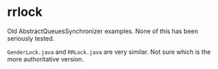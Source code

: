 # rrlock

Old AbstractQueuesSynchronizer examples. None of this has been seriously tested.

`GenderLock.java` and `RRLock.java` are very similar. Not sure which is the more authoritative version.
